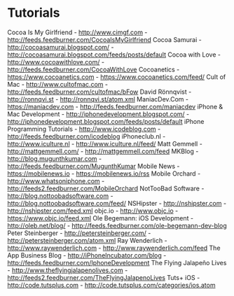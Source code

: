 Tutorials
=============

Cocoa Is My Girlfriend - http://www.cimgf.com - http://feeds.feedburner.com/CocoaIsMyGirlfriend
Cocoa Samurai - http://cocoasamurai.blogspot.com/ - http://cocoasamurai.blogspot.com/feeds/posts/default
Cocoa with Love - http://www.cocoawithlove.com/ - http://feeds.feedburner.com/CocoaWithLove
Cocoanetics - https://www.cocoanetics.com - https://www.cocoanetics.com/feed/
Cult of Mac - http://www.cultofmac.com - http://feeds.feedburner.com/cultofmac/bFow
David Rönnqvist - http://ronnqvi.st - http://ronnqvi.st/atom.xml
ManiacDev.Com - https://maniacdev.com - http://feeds.feedburner.com/maniacdev
iPhone &amp; Mac Development - http://iphonedevelopment.blogspot.com/ - http://iphonedevelopment.blogspot.com/feeds/posts/default
iPhone Programming Tutorials - http://www.icodeblog.com - http://feeds.feedburner.com/icodeblog
iPhoneclub.nl - http://www.iculture.nl - http://www.iculture.nl/feed/
Matt Gemmell - http://mattgemmell.com/ - http://mattgemmell.com/feed
MKBlog - http://blog.mugunthkumar.com - http://feeds.feedburner.com/MugunthKumar
Mobile News - https://mobilenews.io - https://mobilenews.io/rss
Mobile Orchard - http://www.whatsoniphone.com - http://feeds2.feedburner.com/MobileOrchard
NotTooBad Software - http://blog.nottoobadsoftware.com - http://blog.nottoobadsoftware.com/feed/
NSHipster - http://nshipster.com - http://nshipster.com/feed.xml
objc.io - http://www.objc.io - https://www.objc.io/feed.xml
Ole Begemann: iOS Development - http://oleb.net/blog/ - http://feeds.feedburner.com/ole-begemann-dev-blog
Peter Steinberger - http://petersteinberger.com/ - http://petersteinberger.com/atom.xml
Ray Wenderlich - http://www.raywenderlich.com - http://www.raywenderlich.com/feed
The App Business Blog - http://iPhoneIncubator.com/blog - http://feeds.feedburner.com/IphoneDevelopment
The Flying Jalapeño Lives - http://www.theflyingjalapenolives.com - http://feeds2.feedburner.com/TheFlyingJalapenoLives
Tuts+ iOS - http://code.tutsplus.com - http://code.tutsplus.com/categories/ios.atom
